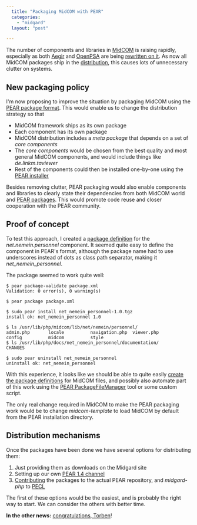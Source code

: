 ```yaml
---
  title: "Packaging MidCOM with PEAR"
  categories: 
    - "midgard"
  layout: "post"

---
```

The number of components and libraries in [MidCOM][1] is raising rapidly, especially as both [Aegir][2] and [OpenPSA][3] are being [rewritten on it][4]. As now all MidCOM packages ship in the [distribution][5], this causes lots of unnecessary clutter on systems.

## New packaging policy

I'm now proposing to improve the situation by packaging MidCOM using the [PEAR package format][6]. This would enable us to change the distribution strategy so that

- MidCOM framework ships as its own package
- Each component has its own package
- MidCOM distribution includes a _meta package_ that depends on a set of _core components_
- The _core components_ would be chosen from the best quality and most general MidCOM components, and would include things like _de.linkm.taviewer_
- Rest of the components could then be installed one-by-one using the [PEAR installer][7]

Besides removing clutter, PEAR packaging would also enable components and libraries to clearly state their dependencies from both MidCOM world and [PEAR packages][8]. This would promote code reuse and closer cooperation with the PEAR community.

## Proof of concept

To test this approach, I created a [package definition][9] for the _net.nemein.personnel_ component. It seemed quite easy to define the component in PEAR's format, although the package name had to use underscores instead of dots as class path separator, making it _net\_nemein\_personnel_.

The package seemed to work quite well:

	$ pear package-validate package.xml
	Validation: 0 error(s), 0 warning(s)

	$ pear package package.xml

	$ sudo pear install net_nemein_personnel-1.0.tgz
	install ok: net_nemein_personnel 1.0

	$ ls /usr/lib/php/midcom/lib/net/nemein/personnel/
	admin.php       locale          navigation.php  viewer.php
	config          midcom          style
	$ ls /usr/lib/php/docs/net_nemein_personnel/documentation/
	CHANGES

	$ sudo pear uninstall net_nemein_personnel
	uninstall ok: net_nemein_personnel

With this experience, it looks like we should be able to quite easily [create the package definitions][11] for MidCOM files, and possibly also automate part of this work using the [PEAR PackageFileManager][10] tool or some custom script.

The only real change required in MidCOM to make the PEAR packaging work would be to change _midcom-template_ to load MidCOM by default from the PEAR installation directory.

## Distribution mechanisms

Once the packages have been done we have several options for distributing them:

1. Just providing them as downloads on the Midgard site
2. Setting up our own [PEAR 1.4 channel][13]
3. [Contributing][14] the packages to the actual PEAR repository, and _midgard-php_ to [PECL][15]

The first of these options would be the easiest, and is probably the right way to start. We can consider the others with better time.

__In the other news:__ [congratulations, Torben][16]!

[1]: http://www.midgard-project.org/midcom-permalink-85e86ba5433b5566da29fe9b32e2a425
[2]: http://www.midgard-project.org/midcom-permalink-636eb5003c9600bb7dc9c2e8028bb2eb
[3]: http://www.openpsa.org/
[4]: http://bergie.iki.fi/midcom-permalink-b091d0652432d63cbd717578e7133745
[5]: http://www.midgard-project.org/midcom-permalink-da3b1596a4c6ce008191e86d13e76404
[6]: http://pear.php.net/manual/en/developers.packagedef.php
[7]: http://pear.php.net/manual/en/installation.cli.php
[8]: http://pear.php.net/packages.php
[9]: http://www.nehmer.net/~bergie/package.xml
[10]: http://pear.php.net/package/PEAR_PackageFileManager
[11]: http://www.zend.com/pear/tutorials/howtopackage.php
[12]: http://www.schlitt.info/applications/blog/index.php?/archives/304-PEAR-1.4-at-the-horizon.html
[13]: http://www.schlitt.info/applications/blog/index.php?/archives/308-Set-up-your-own-PEAR-channel.html
[14]: http://pear.php.net/manual/en/newmaint.when-to-contribute.php
[15]: http://pecl.php.net/
[16]: http://www.nathan-syntronics.de/midcom-permalink-0d7928a46ca7bdc57227408c53f8f79b
